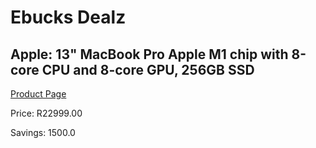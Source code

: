 
# Ebucks Dealz
## Apple: 13" MacBook Pro Apple M1 chip with 8-core CPU and 8-core GPU, 256GB SSD
[Product Page](https://www.ebucks.com/web/shop/productSelected.do?prodId=1094813798&catId=247215498)

Price: R22999.00

Savings: 1500.0


	